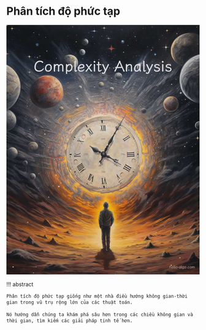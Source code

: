 # Phân tích độ phức tạp

![Complexity analysis](../assets/covers/chapter_complexity_analysis.jpg)

!!! abstract

    Phân tích độ phức tạp giống như một nhà điều hướng không gian-thời gian trong vũ trụ rộng lớn của các thuật toán.

    Nó hướng dẫn chúng ta khám phá sâu hơn trong các chiều không gian và thời gian, tìm kiếm các giải pháp tinh tế hơn.

